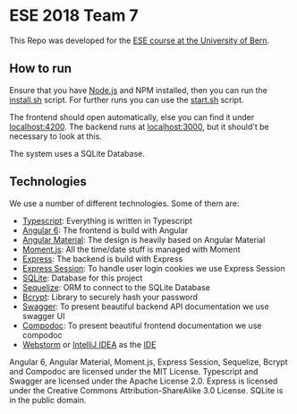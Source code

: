 # ESE 2018 Team 7

This Repo was developed for the [ESE course at the University of Bern](http://scg.unibe.ch/teaching/ese).

## How to run
Ensure that you have [Node.js](https://nodejs.org/en/) and NPM installed, then you can run the [install.sh](https://github.com/scg-unibe-ch/ese2018-team7/blob/master/install.sh) script. For further runs you can use the [start.sh](https://github.com/scg-unibe-ch/ese2018-team7/blob/master/start.sh) script.

The frontend should open automatically, else you can find it under [localhost:4200](http://localhost:4200).
The backend runs at [localhost:3000](http://localhost:3000), but it should't be necessary to look at this.

The system uses a SQLite Database.

## Technologies
We use a number of different technologies. Some of them are:
- [Typescript](https://www.typescriptlang.org): Everything is written in Typescript
- [Angular 6](https://angular.io/): The frontend is build with Angular
- [Angular Material](https://material.angular.io/): The design is heavily based on Angular Material
- [Moment.js](https://momentjs.com/docs/): All the time/date stuff is managed with Moment
- [Express](https://expressjs.com): The backend is build with Express
- [Express Session](https://github.com/expressjs/session): To handle user login cookies we use Express Session
- [SQLite](https://www.sqlite.org/): Database for this project
- [Sequelize](http://docs.sequelizejs.com/): ORM to connect to the SQLite Database
- [Bcrypt](https://github.com/kelektiv/node.bcrypt.js): Library to securely hash your password
- [Swagger](https://github.com/swagger-api/swagger-ui/): To present beautiful backend API documentation we use swagger UI
- [Compodoc](https://compodoc.app/): To present beautiful frontend documentation we use compodoc
- [Webstorm](https://www.jetbrains.com/webstorm/) or [IntelliJ IDEA](https://www.jetbrains.com/idea/) as the [IDE](https://en.wikipedia.org/wiki/Integrated_development_environment)

Angular 6, Angular Material, Moment.js, Express Session, Sequelize, Bcrypt and Compodoc are licensed under the MIT License.
Typescript and Swagger are licensed under the Apache License 2.0.
Express is licensed under the Creative Commons Attribution-ShareAlike 3.0 License.
SQLite is in the public domain.
